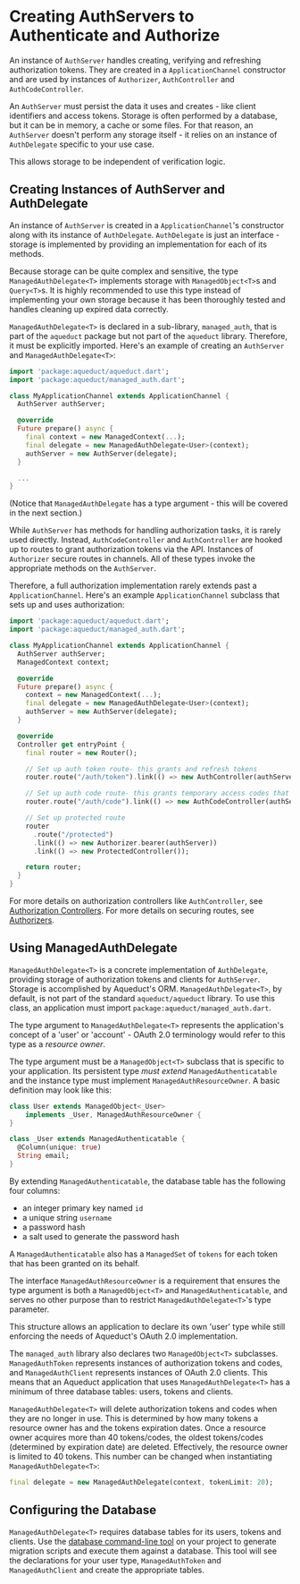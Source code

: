 # Creating AuthServers to Authenticate and Authorize

An instance of `AuthServer` handles creating, verifying and refreshing authorization tokens. They are created in a `ApplicationChannel` constructor and are used by instances of `Authorizer`, `AuthController` and `AuthCodeController`.

An `AuthServer` must persist the data it uses and creates - like client identifiers and access tokens. Storage is often performed by a database, but it can be in memory, a cache or some files. For that reason, an `AuthServer` doesn't perform any storage itself - it relies on an instance of `AuthDelegate` specific to your use case.

This allows storage to be independent of verification logic.

## Creating Instances of AuthServer and AuthDelegate

An instance of `AuthServer` is created in a `ApplicationChannel`'s constructor along with its instance of `AuthDelegate`. `AuthDelegate` is just an interface - storage is implemented by providing an implementation for each of its methods.

Because storage can be quite complex and sensitive, the type `ManagedAuthDelegate<T>` implements storage with `ManagedObject<T>`s and `Query<T>`s. It is highly recommended to use this type instead of implementing your own storage because it has been thoroughly tested and handles cleaning up expired data correctly.

`ManagedAuthDelegate<T>` is declared in a sub-library, `managed_auth`, that is part of the `aqueduct` package but not part of the `aqueduct` library. Therefore, it must be explicitly imported. Here's an example of creating an `AuthServer` and `ManagedAuthDelegate<T>`:

```dart
import 'package:aqueduct/aqueduct.dart';
import 'package:aqueduct/managed_auth.dart';

class MyApplicationChannel extends ApplicationChannel {  
  AuthServer authServer;

  @override
  Future prepare() async {
    final context = new ManagedContext(...);
    final delegate = new ManagedAuthDelegate<User>(context);
    authServer = new AuthServer(delegate);
  }

  ...
}
```

(Notice that `ManagedAuthDelegate` has a type argument - this will be covered in the next section.)

While `AuthServer` has methods for handling authorization tasks, it is rarely used directly. Instead, `AuthCodeController` and `AuthController` are hooked up to routes to grant authorization tokens via the API. Instances of `Authorizer` secure routes in channels. All of these types invoke the appropriate methods on the `AuthServer`.

Therefore, a full authorization implementation rarely extends past a `ApplicationChannel`. Here's an example `ApplicationChannel` subclass that sets up and uses authorization:

```dart
import 'package:aqueduct/aqueduct.dart';
import 'package:aqueduct/managed_auth.dart';

class MyApplicationChannel extends ApplicationChannel {
  AuthServer authServer;
  ManagedContext context;

  @override
  Future prepare() async {
    context = new ManagedContext(...);
    final delegate = new ManagedAuthDelegate<User>(context);
    authServer = new AuthServer(delegate);
  }

  @override
  Controller get entryPoint {
    final router = new Router();

    // Set up auth token route- this grants and refresh tokens
    router.route("/auth/token").link(() => new AuthController(authServer));

    // Set up auth code route- this grants temporary access codes that can be exchanged for token
    router.route("/auth/code").link(() => new AuthCodeController(authServer));

    // Set up protected route
    router
      .route("/protected")
      .link(() => new Authorizer.bearer(authServer))
      .link(() => new ProtectedController());

    return router;
  }
}
```

For more details on authorization controllers like `AuthController`, see [Authorization Controllers](controllers.md). For more details on securing routes, see [Authorizers](authorizer.md).

## Using ManagedAuthDelegate

`ManagedAuthDelegate<T>` is a concrete implementation of `AuthDelegate`, providing storage of authorization tokens and clients for `AuthServer`. Storage is accomplished by Aqueduct's ORM. `ManagedAuthDelegate<T>`, by default, is not part of the standard `aqueduct/aqueduct` library. To use this class, an application must import `package:aqueduct/managed_auth.dart`.

The type argument to `ManagedAuthDelegate<T>` represents the application's concept of a 'user' or 'account' - OAuth 2.0 terminology would refer to this type as a *resource owner*.

The type argument must be a `ManagedObject<T>` subclass that is specific to your application. Its persistent type *must extend* `ManagedAuthenticatable` and the instance type must implement `ManagedAuthResourceOwner`. A basic definition may look like this:

```dart
class User extends ManagedObject<_User>
    implements _User, ManagedAuthResourceOwner {
}

class _User extends ManagedAuthenticatable {
  @Column(unique: true)
  String email;
}
```

By extending `ManagedAuthenticatable`, the database table has the following four columns:

- an integer primary key named `id`
- a unique string `username`
- a password hash
- a salt used to generate the password hash

A `ManagedAuthenticatable` also has a `ManagedSet` of `tokens` for each token that has been granted on its behalf.

The interface `ManagedAuthResourceOwner` is a requirement that ensures the type argument is both a `ManagedObject<T>` and `ManagedAuthenticatable`, and serves no other purpose than to restrict `ManagedAuthDelegate<T>`'s type parameter.

This structure allows an application to declare its own 'user' type while still enforcing the needs of Aqueduct's OAuth 2.0 implementation.

The `managed_auth` library also declares two `ManagedObject<T>` subclasses. `ManagedAuthToken` represents instances of authorization tokens and codes, and `ManagedAuthClient` represents instances of OAuth 2.0 clients. This means that an Aqueduct application that uses `ManagedAuthDelegate<T>` has a minimum of three database tables: users, tokens and clients.

`ManagedAuthDelegate<T>` will delete authorization tokens and codes when they are no longer in use. This is determined by how many tokens a resource owner has and the tokens expiration dates. Once a resource owner acquires more than 40 tokens/codes, the oldest tokens/codes (determined by expiration date) are deleted. Effectively, the resource owner is limited to 40 tokens. This number can be changed when instantiating `ManagedAuthDelegate<T>`:

```dart
final delegate = new ManagedAuthDelegate(context, tokenLimit: 20);
```

## Configuring the Database

`ManagedAuthDelegate<T>` requires database tables for its users, tokens and clients. Use the [database command-line tool](../db/db_tools.md) on your project to generate migration scripts and execute them against a database. This tool will see the declarations for your user type, `ManagedAuthToken` and `ManagedAuthClient` and create the appropriate tables.
